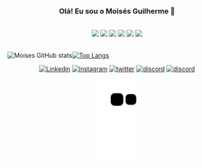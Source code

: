 <div align="center">
	
### Olá! Eu sou o Moisés Guilherme 👋 
</div>
<br>

<div align="center">
	
<img widht="40" height="40" src="https://cdn.jsdelivr.net/gh/devicons/devicon/icons/javascript/javascript-original.svg" />
<img widht="40" height="40" src="https://cdn.jsdelivr.net/gh/devicons/devicon/icons/typescript/typescript-original.svg" />
<img widht="40" height="40" src="https://cdn.jsdelivr.net/gh/devicons/devicon/icons/react/react-original.svg" />
<img widht="40" height="40" src="https://cdn.jsdelivr.net/gh/devicons/devicon/icons/vuejs/vuejs-original.svg" />
<img widht="40" height="40" src="https://cdn.jsdelivr.net/gh/devicons/devicon/icons/html5/html5-original.svg" />
<img widht="40" height="40" src="https://cdn.jsdelivr.net/gh/devicons/devicon/icons/css3/css3-original.svg">
</div>

<br>

![Moises GitHub stats](https://github-readme-stats.vercel.app/api?username=moisesgui&show_icons=true&theme=merko)[![Top Langs](https://github-readme-stats.vercel.app/api/top-langs/?username=moisesgui&layout=compact&theme=merko)](https://github.com/anuraghazra/github-readme-stats)


<div align="center">	
	
[![Linkedin](https://img.shields.io/badge/LinkedIn-0077B5?style=for-the-badge&logo=linkedin&logoColor=white)](https://www.linkedin.com/in/moisesguilherme/)
[![instagram](https://img.shields.io/badge/Instagram-E4405F?style=for-the-badge&logo=instagram&logoColor=white)](https://www.instagram.com/moisesgui23/)
[![twitter](https://img.shields.io/badge/Twitter-1DA1F2?style=for-the-badge&logo=twitter&logoColor=white)](https://twitter.com/Moisesmgo)
[![discord](https://img.shields.io/badge/Discord-7289DA?style=for-the-badge&logo=discord&logoColor=white)](Moisés5898)
[![discord](https://img.shields.io/badge/Gmail-D14836?style=for-the-badge&logo=gmail&logoColor=white)](gmail)
</div>

<div align="center">
	
![snake gif](https://github.com/moisesgui/moisesgui/blob/output/github-contribution-grid-snake.svg)	
</div>
